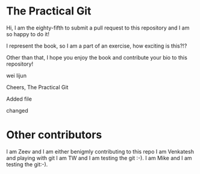 # The Practical Git

Hi,
I am the eighty-fifth to submit a pull request to this repository and I am so happy to do it!

I represent the book, so I am a part of an exercise, how exciting is this?!?

Other than that, I hope you enjoy the book and contribute your bio to this repository!

wei lijun

Cheers,
The Practical Git

Added file

changed

# Other contributors
I am Zeev and I am either benigmly contributing to this repo
I am Venkatesh and playing with git
I am TW and I am testing the git :-). 
I am Mike and I am testing the git:-).